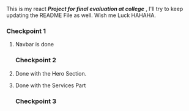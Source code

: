 This is my react <i> <b> Project for final evaluation at college</b> </i>, I'll try to keep updating the README File as well. Wish me Luck HAHAHA.

<h3>Checkpoint 1</h3>
<ol>
<li>
<p>Navbar is done
</p>
</li>

<h3>Checkpoint 2</h3>
<li>
   <p> Done with the Hero Section.</p>
</li>
<li>
<p>    Done with the Services Part</p>
</li>

<h3>Checkpoint 3</h3>
</ol>


